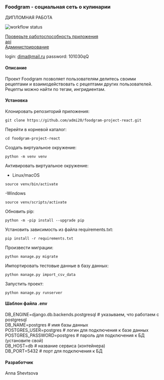 ### Foodgram - социальная сеть о кулинарии
ДИПЛОМНАЯ РАБОТА

![workflow status](https://github.com/admi20/foodgram-project-react/actions/workflows/foodgram.yml/badge.svg)

[Проверьте работоспособность приложения](http://158.160.15.136/signin/)\
[api](http://158.160.15.136/api/?format=api)\
[Администрирование](http://158.160.15.136/admin/)

login: dima@mail.ru
password: 101030qQ

#### Описание

Проект Foodgram позволяет пользователям делитесь своими рецептами и взаимодействовать с рецептами других пользователей. Рецепты можно найти по тегам, ингридиентам.

#### Установка

Клонировать репозиторий приложения:

```
git clone https://github.com/admi20/foodgram-project-react.git
```

Перейти в корневой каталог:

```
cd foodgram-project-react
```

Создать виртуальное окружение:

```
python -m venv venv
```

Активировать виртуальное окружение:

- Linux/macOS

```
source venv/bin/activate
```

-Windows

```
source venv/scripts/activate
```

Обновить pip:

```
python -m -pip install --upgrade pip
```

Установить зависимость из файла requirements.txt:

```
pip install -r requirements.txt
```

Произвести миграции:

```
python manage.py migrate
```

Импортировать тестовые данные в базу данных:

```
python manage.py import_csv_data
```

Запустить проект:

```
python manage.py runserver
```

#### Шаблон файла .env

DB_ENGINE=django.db.backends.postgresql # указываем, что работаем с postgresql\
DB_NAME=postgres # имя базы данных\
POSTGRES_USER=postgres # логин для подключения к базе данных\
POSTGRES_PASSWORD=postgres # пароль для подключения к БД (установите свой)\
DB_HOST=db # название сервиса (контейнера)\
DB_PORT=5432 # порт для подключения к БД

#### Pазработчик

Anna Shevtsova

